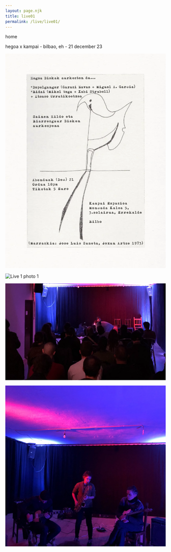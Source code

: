```yaml
---
layout: page.njk
title: live01
permalink: /live/live01/
---
```


home

hegoa x kampai - bilbao, eh - 21 december 23

![Live 1 photo 0](../public/assets/live1_0.webp)

![Live 1 photo 1](../public/assets/live1_1.webp)

![Live 1 photo 2](../public/assets/live1_2.webp)

![Live 1 photo 3](../public/assets/live1_3.webp)